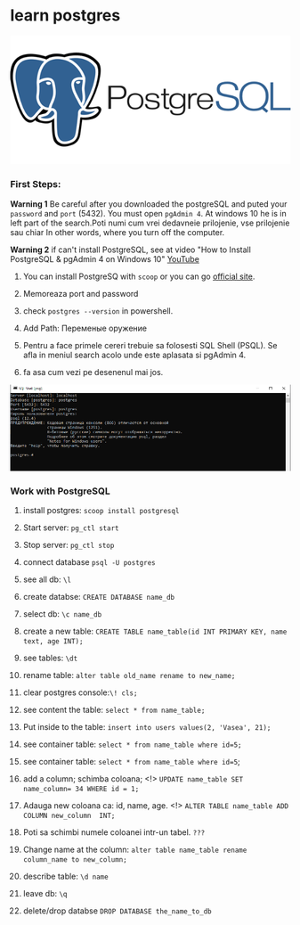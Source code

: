 # learn postgres
![JavaScript](img/postgres.png)

### First Steps:

**Warning 1** Be careful after you downloaded the postgreSQL and puted your `password` and `port` (5432). You must open `pgAdmin 4`. At windows 10 he is in left part of the search.Poti numi cum vrei dedavneie prilojenie, vse prilojenie sau chiar In other words, where you turn off the computer.

**Warning 2** if can't install PostgreSQL, see at video "How to Install PostgreSQL & pgAdmin 4 on Windows 10" [YouTube](https://www.youtube.com/watch?v=e1MwsT5FJRQ&list=PLQqEY2kzSbZ5m0FyWH0BuOiCne05mwecW&index=6&ab_channel=ProgrammingKnowledge)

1. You can install PostgreSQ with `scoop` or you can go [official site](https://www.postgresql.org/download/). 

2. Memoreaza port and password

3. check `postgres --version` in powershell.

4. Add Path: Переменые оружение

5. Pentru a face primele cereri trebuie sa folosesti SQL Shell (PSQL). Se afla in meniul search acolo unde este aplasata si pgAdmin 4.

6. fa asa cum vezi pe desenenul mai jos.

![PSQL](img/SQL_Shell_PSQL.PNG) 

### Work with PostgreSQL

1. install postgres: `scoop install postgresql`

2. Start server: `pg_ctl start`

3. Stop server: `pg_ctl stop`

3. connect database `psql -U postgres`

4. see all db: `\l`

5. create databse: `CREATE DATABASE name_db`

6. select db: `\c name_db`

7. create a new table:
`CREATE TABLE name_table(id INT PRIMARY KEY, name text, age INT);`

8. see tables: `\dt`

9. rename table: `alter table old_name rename to new_name;`

10. clear postgres console:`\! cls;`

11. see content the table: `select * from name_table;`

12. Put inside to the table: 
`insert into users values(2, 'Vasea', 21);`

13. see container table:
`select * from name_table where id=5;`

14. see container table: `select * from name_table where id=5`;

15. add a column; schimba coloana; <!>
`UPDATE name_table SET name_column= 34 WHERE id = 1;`

16. Adauga new coloana ca: id, name, age. <!>
`ALTER TABLE name_table ADD COLUMN new_column  INT; `

17. Poti sa schimbi numele coloanei intr-un tabel.
`???`

18. Change name at the column:
`alter table name_table rename column_name to new_column;`
19. describe table: `\d name`

20. leave db: `\q`

21. delete/drop databse `DROP DATABASE the_name_to_db`